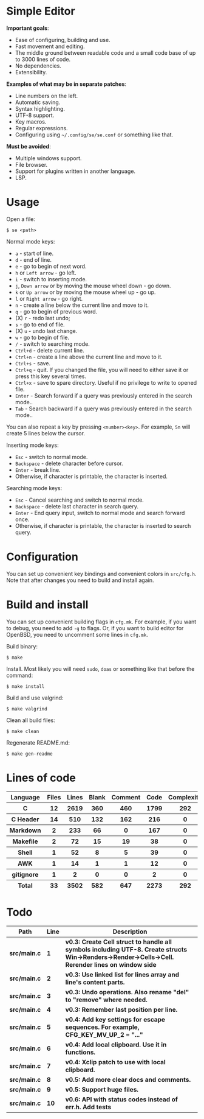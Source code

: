 # Simple Editor

**Important goals**:

- Ease of configuring, building and use.
- Fast movement and editing.
- The middle ground between readable code and a small code base of up to 3000 lines of code.
- No dependencies.
- Extensibility.

**Examples of what may be in separate patches**:

- Line numbers on the left.
- Automatic saving.
- Syntax highlighting.
- UTF-8 support.
- Key macros.
- Regular expressions.
- Configuring using `~/.config/se/se.conf` or something like that.

**Must be avoided**:

- Multiple windows support.
- File browser.
- Support for plugins written in another language.
- LSP.

# Usage

Open a file:

```
$ se <path>
```

Normal mode keys:

- `a` - start of line.
- `d` - end of line.
- `e` - go to begin of next word.
- `h` or `Left arrow` - go left.
- `i` - switch to inserting mode.
- `j`, `Down arrow` or by moving the mouse wheel down - go down.
- `k` or `Up arrow` or by moving the mouse wheel up - go up.
- `l` or `Right arrow` - go right.
- `n` - create a line below the current line and move to it.
- `q` - go to begin of previous word.
- (X) `r` - redo last undo;
- `s` - go to end of file.
- (X) `u` - undo last change.
- `w` - go to begin of file.
- `/` - switch to searching mode.
- `Ctrl+d` - delete current line.
- `Ctrl+n` - create a line above the current line and move to it.
- `Ctrl+s` - save.
- `Ctrl+q` - quit. If you changed the file, you will need to either save it or press this key several times.
- `Ctrl+x` - save to spare directory. Useful if no privilege to write to opened file.
- `Enter` - Search forward if a query was previously entered in the search mode..
- `Tab` - Search backward if a query was previously entered in the search mode..

You can also repeat a key by pressing `<number><key>`. For example, `5n` will create 5 lines below the cursor.

Inserting mode keys:

- `Esc` - switch to normal mode.
- `Backspace` - delete character before cursor.
- `Enter` - break line.
- Otherwise, if character is printable, the character is inserted.

Searching mode keys:

- `Esc` - Cancel searching and switch to normal mode.
- `Backspace` - delete last character in search query.
- `Enter` - End query input, switch to normal mode and search forward once.
- Otherwise, if character is printable, the character is inserted to search query.


# Configuration

You can set up convenient key bindings and convenient colors in `src/cfg.h`. Note that after changes you need to build and install again.

# Build and install

You can set up convenient building flags in `cfg.mk`. For example, if you want to debug, you need to add `-g` to flags. Or, if you want to build editor for OpenBSD, you need to uncomment some lines in `cfg.mk`.

Build binary:

```
$ make
```

Install. Most likely you will need `sudo`, `doas` or something like that before the command:

```
$ make install
```

Build and use valgrind:

```
$ make valgrind
```

Clean all build files:

```
$ make clean
```

Regenerate README.md:

```
$ make gen-readme
```


# Lines of code

<table id="scc-table">
	<thead><tr>
		<th>Language</th>
		<th>Files</th>
		<th>Lines</th>
		<th>Blank</th>
		<th>Comment</th>
		<th>Code</th>
		<th>Complexity</th>
		<th>Bytes</th>
	</tr></thead>
	<tbody><tr>
		<th>C</th>
		<th>12</th>
		<th>2619</th>
		<th>360</th>
		<th>460</th>
		<th>1799</th>
		<th>292</th>
		<th>62072</th>
	</tr><tr>
		<th>C Header</th>
		<th>14</th>
		<th>510</th>
		<th>132</th>
		<th>162</th>
		<th>216</th>
		<th>0</th>
		<th>12674</th>
	</tr><tr>
		<th>Markdown</th>
		<th>2</th>
		<th>233</th>
		<th>66</th>
		<th>0</th>
		<th>167</th>
		<th>0</th>
		<th>5986</th>
	</tr><tr>
		<th>Makefile</th>
		<th>2</th>
		<th>72</th>
		<th>15</th>
		<th>19</th>
		<th>38</th>
		<th>0</th>
		<th>1566</th>
	</tr><tr>
		<th>Shell</th>
		<th>1</th>
		<th>52</th>
		<th>8</th>
		<th>5</th>
		<th>39</th>
		<th>0</th>
		<th>1008</th>
	</tr><tr>
		<th>AWK</th>
		<th>1</th>
		<th>14</th>
		<th>1</th>
		<th>1</th>
		<th>12</th>
		<th>0</th>
		<th>220</th>
	</tr><tr>
		<th>gitignore</th>
		<th>1</th>
		<th>2</th>
		<th>0</th>
		<th>0</th>
		<th>2</th>
		<th>0</th>
		<th>11</th>
	</tr></tbody>
	<tfoot><tr>
		<th>Total</th>
		<th>33</th>
		<th>3502</th>
		<th>582</th>
		<th>647</th>
		<th>2273</th>
		<th>292</th>
    	<th>83537</th>
	</tr></tfoot>
	</table>

# Todo

|Path|Line|Description|
|-|-|-|
|**src/main.c**|**1**|**v0.3: Create Cell struct to handle all symbols including UTF-8. Create structs Win->Renders->Render->Cells->Cell. Rerender lines on window side**|
|**src/main.c**|**2**|**v0.3: Use linked list for lines array and line's content parts.**|
|**src/main.c**|**3**|**v0.3: Undo operations. Also rename "del" to "remove" where needed.**|
|**src/main.c**|**4**|**v0.3: Remember last position per line.**|
|**src/main.c**|**5**|**v0.4: Add key settings for escape sequences. For example, CFG_KEY_MV_UP_2 = "..."**|
|**src/main.c**|**6**|**v0.4: Add local clipboard. Use it in functions.**|
|**src/main.c**|**7**|**v0.4: Xclip patch to use with local clipboard.**|
|**src/main.c**|**8**|**v0.5: Add more clear docs and comments.**|
|**src/main.c**|**9**|**v0.5: Support huge files.**|
|**src/main.c**|**10**|**v0.6: API with status codes instead of err.h. Add tests**|
